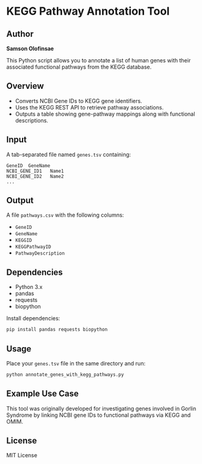# KEGG Pathway Annotation Tool


## Author

**Samson Olofinsae**  

This Python script allows you to annotate a list of human genes with their associated functional pathways from the KEGG database.

## Overview

- Converts NCBI Gene IDs to KEGG gene identifiers.
- Uses the KEGG REST API to retrieve pathway associations.
- Outputs a table showing gene-pathway mappings along with functional descriptions.

## Input

A tab-separated file named `genes.tsv` containing:
```
GeneID	GeneName
NCBI_GENE_ID1	Name1
NCBI_GENE_ID2	Name2
...
```

## Output

A file `pathways.csv` with the following columns:

- `GeneID`
- `GeneName`
- `KEGGID`
- `KEGGPathwayID`
- `PathwayDescription`

## Dependencies

- Python 3.x
- pandas
- requests
- biopython

Install dependencies:
```bash
pip install pandas requests biopython
```

## Usage

Place your `genes.tsv` file in the same directory and run:
```bash
python annotate_genes_with_kegg_pathways.py
```

## Example Use Case

This tool was originally developed for investigating genes involved in Gorlin Syndrome by linking NCBI gene IDs to functional pathways via KEGG and OMIM.

## License

MIT License
